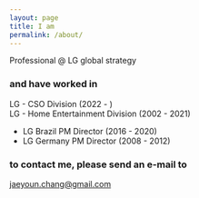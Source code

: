 ```yaml
---
layout: page
title: I am
permalink: /about/
---
```


Professional @ LG global strategy

### and have worked in

LG - CSO Division (2022 - ) <br>
LG - Home Entertainment Division (2002 - 2021)
 - LG Brazil PM Director (2016 - 2020)
 - LG Germany PM Director (2008 - 2012)

### to contact me, please send an e-mail to

[jaeyoun.chang@gmail.com](mailto:jaeyoun.chang@gmail.com)